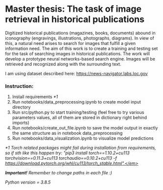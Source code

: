 # Master thesis: The task of image retrieval in historical publications
Digitized historical publications (magazines, books, documents) abound in iconography (engravings, illustrations, photographs, diagrams). In view of this, a natural need arises to search for images that fulfill a given information need. The aim of this work is to create a training and testing set for the task of searching images in historical publications. The work will develop a prototype neural networks-based search engine. Images will be retrieved and recognized along with the surrounding text.

I am using dataset described here: https://news-navigator.labs.loc.gov

### Instruction:

1. Install requirements <em>*1</em> 
2. Run notebooks/data_preprocessing.ipynb to create model input directory 
3. Run src/python.py to start training/testing (feel free to try various parameters values, all of them are stored in dictionary right behind imports)
4. Run notebooks/create_out_file.ipynb to save the model output in exactly the same structure as in notebook data_preprocessing
5. Run notebooks/data_visualization.ipynb to visualize model predictions 

<em>*1 Torch related packages might fail during installation from requirements, so if sth like this happen try: "pip3 install torch==1.10.2+cu113 torchvision==0.11.3+cu113 torchaudio==0.10.2+cu113 -f https://download.pytorch.org/whl/cu113/torch_stable.html".</em> 

<b>Important!</b> Remember to change paths in each file :) 

Python version = 3.8.5